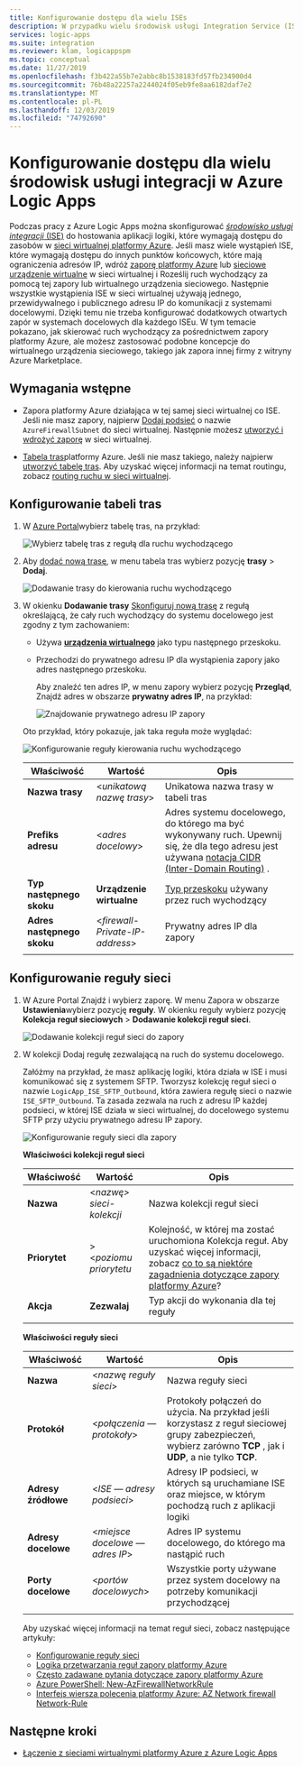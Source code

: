 ```yaml
---
title: Konfigurowanie dostępu dla wielu ISEs
description: W przypadku wielu środowisk usługi Integration Service (ISEs) można skonfigurować jeden publiczny adres IP wychodzący, aby uzyskać dostęp do systemów zewnętrznych z Azure Logic Apps
services: logic-apps
ms.suite: integration
ms.reviewer: klam, logicappspm
ms.topic: conceptual
ms.date: 11/27/2019
ms.openlocfilehash: f3b422a55b7e2abbc8b1538183fd57fb234900d4
ms.sourcegitcommit: 76b48a22257a2244024f05eb9fe8aa6182daf7e2
ms.translationtype: MT
ms.contentlocale: pl-PL
ms.lasthandoff: 12/03/2019
ms.locfileid: "74792690"
---
```

# <a name="set-up-access-for-multiple-integration-service-environments-in-azure-logic-apps"></a>Konfigurowanie dostępu dla wielu środowisk usługi integracji w Azure Logic Apps

Podczas pracy z Azure Logic Apps można skonfigurować [ *środowisko usługi integracji* (ISE)](../logic-apps/connect-virtual-network-vnet-isolated-environment-overview.md) do hostowania aplikacji logiki, które wymagają dostępu do zasobów w [sieci wirtualnej platformy Azure](../virtual-network/virtual-networks-overview.md). Jeśli masz wiele wystąpień ISE, które wymagają dostępu do innych punktów końcowych, które mają ograniczenia adresów IP, wdróż [zaporę platformy Azure](../firewall/overview.md) lub [sieciowe urządzenie wirtualne](../virtual-network/virtual-networks-overview.md#filter-network-traffic) w sieci wirtualnej i Roześlij ruch wychodzący za pomocą tej zapory lub wirtualnego urządzenia sieciowego. Następnie wszystkie wystąpienia ISE w sieci wirtualnej używają jednego, przewidywalnego i publicznego adresu IP do komunikacji z systemami docelowymi. Dzięki temu nie trzeba konfigurować dodatkowych otwartych zapór w systemach docelowych dla każdego ISEu. W tym temacie pokazano, jak skierować ruch wychodzący za pośrednictwem zapory platformy Azure, ale możesz zastosować podobne koncepcje do wirtualnego urządzenia sieciowego, takiego jak zapora innej firmy z witryny Azure Marketplace.

## <a name="prerequisites"></a>Wymagania wstępne

* Zapora platformy Azure działająca w tej samej sieci wirtualnej co ISE. Jeśli nie masz zapory, najpierw [Dodaj podsieć](../virtual-network/virtual-network-manage-subnet.md#add-a-subnet) o nazwie `AzureFirewallSubnet` do sieci wirtualnej. Następnie możesz [utworzyć i wdrożyć zaporę](../firewall/tutorial-firewall-deploy-portal.md#deploy-the-firewall) w sieci wirtualnej.

* [Tabela tras](../virtual-network/manage-route-table.md)platformy Azure. Jeśli nie masz takiego, należy najpierw [utworzyć tabelę tras](../virtual-network/manage-route-table.md#create-a-route-table). Aby uzyskać więcej informacji na temat routingu, zobacz [routing ruchu w sieci wirtualnej](../virtual-network/virtual-networks-udr-overview.md).

## <a name="set-up-route-table"></a>Konfigurowanie tabeli tras

1. W [Azure Portal](https://portal.azure.com)wybierz tabelę tras, na przykład:

   ![Wybierz tabelę tras z regułą dla ruchu wychodzącego](./media/connect-virtual-network-vnet-set-up-single-ip-address/select-route-table-for-virtual-network.png)

1. Aby [dodać nową trasę](../virtual-network/manage-route-table.md#create-a-route), w menu tabela tras wybierz pozycję **trasy** > **Dodaj**.

   ![Dodawanie trasy do kierowania ruchu wychodzącego](./media/connect-virtual-network-vnet-set-up-single-ip-address/add-route-to-route-table.png)

1. W okienku **Dodawanie trasy** [Skonfiguruj nową trasę](../virtual-network/manage-route-table.md#create-a-route) z regułą określającą, że cały ruch wychodzący do systemu docelowego jest zgodny z tym zachowaniem:

   * Używa [**urządzenia wirtualnego**](../virtual-network/virtual-networks-udr-overview.md#user-defined) jako typu następnego przeskoku.

   * Przechodzi do prywatnego adresu IP dla wystąpienia zapory jako adres następnego przeskoku.

     Aby znaleźć ten adres IP, w menu zapory wybierz pozycję **Przegląd**, Znajdź adres w obszarze **prywatny adres IP**, na przykład:

     ![Znajdowanie prywatnego adresu IP zapory](./media/connect-virtual-network-vnet-set-up-single-ip-address/find-firewall-private-ip-address.png)

   Oto przykład, który pokazuje, jak taka reguła może wyglądać:

   ![Konfigurowanie reguły kierowania ruchu wychodzącego](./media/connect-virtual-network-vnet-set-up-single-ip-address/add-rule-to-route-table.png)

   | Właściwość | Wartość | Opis |
   |----------|-------|-------------|
   | **Nazwa trasy** | <*unikatową nazwę trasy*> | Unikatowa nazwa trasy w tabeli tras |
   | **Prefiks adresu** | <*adres docelowy*> | Adres systemu docelowego, do którego ma być wykonywany ruch. Upewnij się, że dla tego adresu jest używana [notacja CIDR (Inter-Domain Routing)](https://en.wikipedia.org/wiki/Classless_Inter-Domain_Routing) . |
   | **Typ następnego skoku** | **Urządzenie wirtualne** | [Typ przeskoku](../virtual-network/virtual-networks-udr-overview.md#next-hop-types-across-azure-tools) używany przez ruch wychodzący |
   | **Adres następnego skoku** | <*firewall-Private-IP-address*> | Prywatny adres IP dla zapory |
   |||

## <a name="set-up-network-rule"></a>Konfigurowanie reguły sieci

1. W Azure Portal Znajdź i wybierz zaporę. W menu Zapora w obszarze **Ustawienia**wybierz pozycję **reguły**. W okienku reguły wybierz pozycję **Kolekcja reguł sieciowych** > **Dodawanie kolekcji reguł sieci**.

   ![Dodawanie kolekcji reguł sieci do zapory](./media/connect-virtual-network-vnet-set-up-single-ip-address/add-network-rule-collection.png)

1. W kolekcji Dodaj regułę zezwalającą na ruch do systemu docelowego.

   Załóżmy na przykład, że masz aplikację logiki, która działa w ISE i musi komunikować się z systemem SFTP. Tworzysz kolekcję reguł sieci o nazwie `LogicApp_ISE_SFTP_Outbound`, która zawiera regułę sieci o nazwie `ISE_SFTP_Outbound`. Ta zasada zezwala na ruch z adresu IP każdej podsieci, w której ISE działa w sieci wirtualnej, do docelowego systemu SFTP przy użyciu prywatnego adresu IP zapory.

   ![Konfigurowanie reguły sieci dla zapory](./media/connect-virtual-network-vnet-set-up-single-ip-address/set-up-network-rule-for-firewall.png)

   **Właściwości kolekcji reguł sieci**

   | Właściwość | Wartość | Opis |
   |----------|-------|-------------|
   | **Nazwa** | <*nazwę> sieci-kolekcji* | Nazwa kolekcji reguł sieci |
   | **Priorytet** | > <*poziomu priorytetu* | Kolejność, w której ma zostać uruchomiona Kolekcja reguł. Aby uzyskać więcej informacji, zobacz [co to są niektóre zagadnienia dotyczące zapory platformy Azure](../firewall/firewall-faq.md#what-are-some-azure-firewall-concepts)? |
   | **Akcja** | **Zezwalaj** | Typ akcji do wykonania dla tej reguły |
   |||

   **Właściwości reguły sieci**

   | Właściwość | Wartość | Opis |
   |----------|-------|-------------|
   | **Nazwa** | <*nazwę reguły sieci*> | Nazwa reguły sieci |
   | **Protokół** | <*połączenia — protokoły*> | Protokoły połączeń do użycia. Na przykład jeśli korzystasz z reguł sieciowej grupy zabezpieczeń, wybierz zarówno **TCP** , jak i **UDP**, a nie tylko **TCP**. |
   | **Adresy źródłowe** | <*ISE — adresy podsieci*> | Adresy IP podsieci, w których są uruchamiane ISE oraz miejsce, w którym pochodzą ruch z aplikacji logiki |
   | **Adresy docelowe** | <*miejsce docelowe — adres IP*> | Adres IP systemu docelowego, do którego ma nastąpić ruch |
   | **Porty docelowe** | <*portów docelowych*> | Wszystkie porty używane przez system docelowy na potrzeby komunikacji przychodzącej |
   |||

   Aby uzyskać więcej informacji na temat reguł sieci, zobacz następujące artykuły:

   * [Konfigurowanie reguły sieci](../firewall/tutorial-firewall-deploy-portal.md#configure-a-network-rule)
   * [Logika przetwarzania reguł zapory platformy Azure](../firewall/rule-processing.md#network-rules-and-applications-rules)
   * [Często zadawane pytania dotyczące zapory platformy Azure](../firewall/firewall-faq.md)
   * [Azure PowerShell: New-AzFirewallNetworkRule](https://docs.microsoft.com/powershell/module/az.network/new-azfirewallnetworkrule)
   * [Interfejs wiersza polecenia platformy Azure: AZ Network firewall Network-Rule](https://docs.microsoft.com/cli/azure/ext/azure-firewall/network/firewall/network-rule?view=azure-cli-latest#ext-azure-firewall-az-network-firewall-network-rule-create)

## <a name="next-steps"></a>Następne kroki

* [Łączenie z sieciami wirtualnymi platformy Azure z Azure Logic Apps](../logic-apps/connect-virtual-network-vnet-isolated-environment.md)